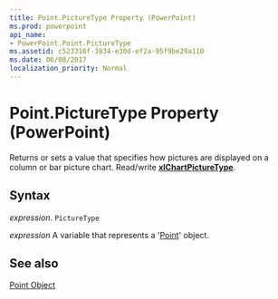```yaml
---
title: Point.PictureType Property (PowerPoint)
ms.prod: powerpoint
api_name:
- PowerPoint.Point.PictureType
ms.assetid: c523316f-3834-e30d-ef2a-95f9be29a110
ms.date: 06/08/2017
localization_priority: Normal
---
```



# Point.PictureType Property (PowerPoint)

Returns or sets a value that specifies how pictures are displayed on a column or bar picture chart. Read/write  **[xlChartPictureType](PowerPoint.XlChartPictureType.md)**.


## Syntax

 _expression_. `PictureType`

 _expression_ A variable that represents a '[Point](PowerPoint.Point.md)' object.


## See also


[Point Object](PowerPoint.Point.md)

